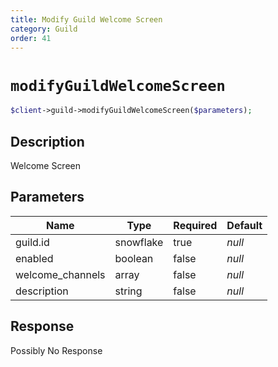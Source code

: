 ```yaml
---
title: Modify Guild Welcome Screen
category: Guild
order: 41
---
```


# `modifyGuildWelcomeScreen`

```php
$client->guild->modifyGuildWelcomeScreen($parameters);
```

## Description

Welcome Screen

## Parameters


Name | Type | Required | Default
--- | --- | --- | ---
guild.id | snowflake | true | *null*
enabled | boolean | false | *null*
welcome_channels | array | false | *null*
description | string | false | *null*

## Response

Possibly No Response

